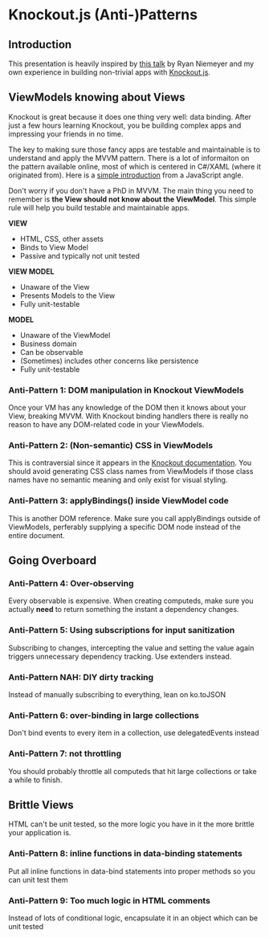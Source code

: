 ﻿

# Knockout.js (Anti-)Patterns

## Introduction

This presentation is heavily inspired by [this talk](http://vimeo.com/73627803) by Ryan Niemeyer and my own experience in building non-trivial apps with [Knockout.js](http://http://knockoutjs.com/).

## ViewModels knowing about Views

Knockout is great because it does one thing very well: data binding.  After just a few hours learning Knockout, you be building complex apps and impressing your friends in no time.  

The key to making sure those fancy apps are testable and maintainable is to understand and apply the MVVM pattern.  There is a lot of informaiton on the pattern available online, most of which is centered in C#/XAML (where it originated from).  Here is a [simple introduction](http://addyosmani.com/resources/essentialjsdesignpatterns/book/#detailmvvm) from a JavaScript angle.

Don't worry if you don't have a PhD in MVVM.  The main thing you need to remember is **the View should not know about the ViewModel**.  This simple rule will help you build testable and maintainable apps.

**VIEW**

* HTML, CSS, other assets
* Binds to View Model
* Passive and typically not unit tested

**VIEW MODEL**

* Unaware of the View
* Presents Models to the View
* Fully unit-testable

**MODEL**

* Unaware of the ViewModel
* Business domain
* Can be observable
* (Sometimes) includes other concerns like persistence
* Fully unit-testable


### Anti-Pattern 1: DOM manipulation in Knockout ViewModels

Once your VM has any knowledge of the DOM then it knows about your View, breaking MVVM.  With Knockout binding handlers there is really no reason to have any DOM-related code in your ViewModels.

### Anti-Pattern 2: (Non-semantic) CSS in ViewModels

This is contraversial since it appears in the [Knockout documentation](http://knockoutjs.com/documentation/css-binding.html).  You should avoid generating CSS class names from ViewModels if those class names have no semantic meaning and only exist for visual styling.

### Anti-Pattern 3: applyBindings() inside ViewModel code

This is another DOM reference.  Make sure you call applyBindings outside of ViewModels, perferably supplying a specific DOM node instead of the entire document.

## Going Overboard

### Anti-Pattern 4: Over-observing

Every observable is expensive.  When creating computeds, make sure you actually **need** to return something the instant a dependency changes. 

### Anti-Pattern 5: Using subscriptions for input sanitization

Subscribing to changes, intercepting the value and setting the value again triggers unnecessary dependency tracking.  Use extenders instead. 

### Anti-Pattern NAH: DIY dirty tracking

Instead of manually subscribing to everything, lean on ko.toJSON

### Anti-Pattern 6: over-binding in large collections

Don't bind events to every item in a collection, use delegatedEvents instead

### Anti-Pattern 7: not throttling

You should probably throttle all computeds that hit large collections or take a while to finish.

## Brittle Views

HTML can't be unit tested, so the more logic you have in it the more brittle your application is.  

### Anti-Pattern 8: inline functions in data-binding statements

Put all inline functions in data-bind statements into proper methods so you can unit test them

### Anti-Pattern 9: Too much logic in HTML comments

Instead of lots of conditional logic, encapsulate it in an object which can be unit tested
